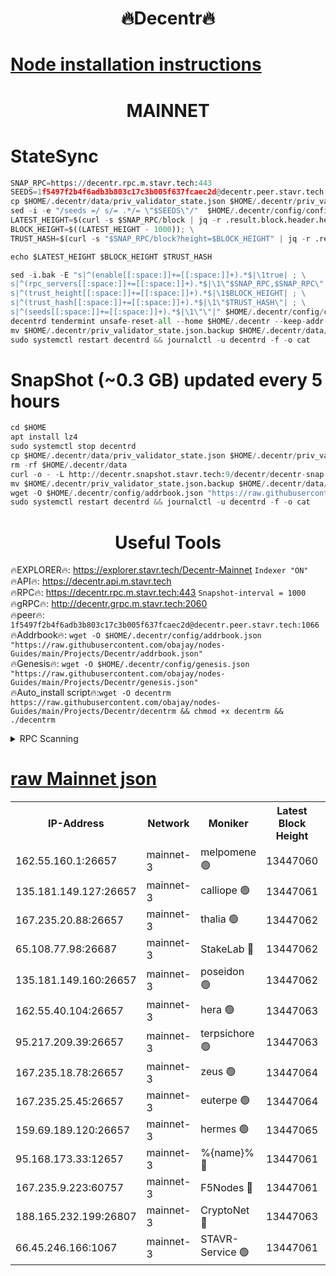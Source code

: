 <h1 align="center"> 🔥Decentr🔥</h1>

[Node installation instructions](https://github.com/obajay/nodes-Guides/tree/main/Projects/Decentr)
=
<h1 align="center"> MAINNET</h1>

# StateSync
```python
SNAP_RPC=https://decentr.rpc.m.stavr.tech:443
SEEDS=1f5497f2b4f6adb3b803c17c3b005f637fcaec2d@decentr.peer.stavr.tech:1066
cp $HOME/.decentr/data/priv_validator_state.json $HOME/.decentr/priv_validator_state.json.backup
sed -i -e "/seeds =/ s/= .*/= \"$SEEDS\"/"  $HOME/.decentr/config/config.toml
LATEST_HEIGHT=$(curl -s $SNAP_RPC/block | jq -r .result.block.header.height); \
BLOCK_HEIGHT=$((LATEST_HEIGHT - 1000)); \
TRUST_HASH=$(curl -s "$SNAP_RPC/block?height=$BLOCK_HEIGHT" | jq -r .result.block_id.hash)

echo $LATEST_HEIGHT $BLOCK_HEIGHT $TRUST_HASH

sed -i.bak -E "s|^(enable[[:space:]]+=[[:space:]]+).*$|\1true| ; \
s|^(rpc_servers[[:space:]]+=[[:space:]]+).*$|\1\"$SNAP_RPC,$SNAP_RPC\"| ; \
s|^(trust_height[[:space:]]+=[[:space:]]+).*$|\1$BLOCK_HEIGHT| ; \
s|^(trust_hash[[:space:]]+=[[:space:]]+).*$|\1\"$TRUST_HASH\"| ; \
s|^(seeds[[:space:]]+=[[:space:]]+).*$|\1\"\"|" $HOME/.decentr/config/config.toml
decentrd tendermint unsafe-reset-all --home $HOME/.decentr --keep-addr-book
mv $HOME/.decentr/priv_validator_state.json.backup $HOME/.decentr/data/priv_validator_state.json
sudo systemctl restart decentrd && journalctl -u decentrd -f -o cat
```
# SnapShot (~0.3 GB) updated every 5 hours
```python
cd $HOME
apt install lz4
sudo systemctl stop decentrd
cp $HOME/.decentr/data/priv_validator_state.json $HOME/.decentr/priv_validator_state.json.backup
rm -rf $HOME/.decentr/data
curl -o - -L http://decentr.snapshot.stavr.tech:9/decentr/decentr-snap.tar.lz4 | lz4 -c -d - | tar -x -C $HOME/.decentr --strip-components 2
mv $HOME/.decentr/priv_validator_state.json.backup $HOME/.decentr/data/priv_validator_state.json
wget -O $HOME/.decentr/config/addrbook.json "https://raw.githubusercontent.com/obajay/nodes-Guides/main/Projects/Decentr/addrbook.json"
sudo systemctl restart decentrd && journalctl -u decentrd -f -o cat
```

 <h1 align="center"> Useful Tools</h1>

🔥EXPLORER🔥:     https://explorer.stavr.tech/Decentr-Mainnet        `Indexer "ON"` \
🔥API🔥:          https://decentr.api.m.stavr.tech \
🔥RPC🔥:          https://decentr.rpc.m.stavr.tech:443              `Snapshot-interval = 1000` \
🔥gRPC🔥:         http://decentr.grpc.m.stavr.tech:2060 \
🔥peer🔥:         `1f5497f2b4f6adb3b803c17c3b005f637fcaec2d@decentr.peer.stavr.tech:1066` \
🔥Addrbook🔥:  `wget -O $HOME/.decentr/config/addrbook.json "https://raw.githubusercontent.com/obajay/nodes-Guides/main/Projects/Decentr/addrbook.json"` \
🔥Genesis🔥:  `wget -O $HOME/.decentr/config/genesis.json "https://raw.githubusercontent.com/obajay/nodes-Guides/main/Projects/Decentr/genesis.json"` \
🔥Auto_install script🔥:`wget -O decentrm https://raw.githubusercontent.com/obajay/nodes-Guides/main/Projects/Decentr/decentrm && chmod +x decentrm && ./decentrm`

<details>
<summary>RPC Scanning</summary>

<h2 align="center"> We scan nodes in real time every 4 hours. And we provide the final result of RPC endpoints.
We cannot influence the operation of these nodes in any way. </h2>


```python
If Voting Power is higher than 0 --> then the Node is a validator of the network and may be subject to attack and be a potential threat to the chain.
```
```python
We marked such validators with a red symbol
```

</details>

[raw Mainnet json](https://rpc-check.decentrm.stavr.tech/decentrm/rpc-decentrm-result.json)
=



<table><tr><th>IP-Address</th><th>Network</th><th>Moniker</th><th>Latest Block Height</th><th>Earliest Block Height</th><th>Catching Up</th><th>Tx Index</th><th>Voting Power</th><th>Scan Time</th></tr><tr><td>162.55.160.1:26657</td><td>mainnet-3</td><td>melpomene 🟢</td><td>13447060</td><td>1688950</td><td>False</td><td>on</td><td>0</td><td>2024-03-23T03:46:44.630844423UTC</td></tr><tr><td>135.181.149.127:26657</td><td>mainnet-3</td><td>calliope 🟢</td><td>13447061</td><td>1688950</td><td>False</td><td>on</td><td>0</td><td>2024-03-23T03:46:49.012796037UTC</td></tr><tr><td>167.235.20.88:26657</td><td>mainnet-3</td><td>thalia 🟢</td><td>13447062</td><td>1688950</td><td>False</td><td>on</td><td>0</td><td>2024-03-23T03:46:52.293657015UTC</td></tr><tr><td>65.108.77.98:26687</td><td>mainnet-3</td><td>StakeLab 🔴</td><td>13447062</td><td>1688950</td><td>False</td><td>on</td><td>5449332</td><td>2024-03-23T03:46:52.574822413UTC</td></tr><tr><td>135.181.149.160:26657</td><td>mainnet-3</td><td>poseidon 🟢</td><td>13447062</td><td>1688950</td><td>False</td><td>on</td><td>0</td><td>2024-03-23T03:46:56.976090191UTC</td></tr><tr><td>162.55.40.104:26657</td><td>mainnet-3</td><td>hera 🟢</td><td>13447063</td><td>1688950</td><td>False</td><td>on</td><td>0</td><td>2024-03-23T03:46:57.454214811UTC</td></tr><tr><td>95.217.209.39:26657</td><td>mainnet-3</td><td>terpsichore 🟢</td><td>13447063</td><td>1688950</td><td>False</td><td>on</td><td>0</td><td>2024-03-23T03:47:01.817266040UTC</td></tr><tr><td>167.235.18.78:26657</td><td>mainnet-3</td><td>zeus 🟢</td><td>13447064</td><td>1688950</td><td>False</td><td>on</td><td>0</td><td>2024-03-23T03:47:06.093632163UTC</td></tr><tr><td>167.235.25.45:26657</td><td>mainnet-3</td><td>euterpe 🟢</td><td>13447064</td><td>1688950</td><td>False</td><td>on</td><td>0</td><td>2024-03-23T03:47:08.332200208UTC</td></tr><tr><td>159.69.189.120:26657</td><td>mainnet-3</td><td>hermes 🟢</td><td>13447065</td><td>1688950</td><td>False</td><td>on</td><td>0</td><td>2024-03-23T03:47:10.604499655UTC</td></tr><tr><td>95.168.173.33:12657</td><td>mainnet-3</td><td>%{name}% 🔴</td><td>13447061</td><td>8964001</td><td>False</td><td>on</td><td>4280765</td><td>2024-03-23T03:46:49.804113770UTC</td></tr><tr><td>167.235.9.223:60757</td><td>mainnet-3</td><td>F5Nodes 🔴</td><td>13447061</td><td>12380001</td><td>False</td><td>off</td><td>562</td><td>2024-03-23T03:46:50.044236178UTC</td></tr><tr><td>188.165.232.199:26807</td><td>mainnet-3</td><td>CryptoNet 🔴</td><td>13447063</td><td>13242001</td><td>False</td><td>off</td><td>916416</td><td>2024-03-23T03:46:57.229310485UTC</td></tr><tr><td>66.45.246.166:1067</td><td>mainnet-3</td><td>STAVR-Service 🟢</td><td>13447061</td><td>13445001</td><td>False</td><td>on</td><td>0</td><td>2024-03-23T03:46:49.556700174UTC</td></tr></table>
